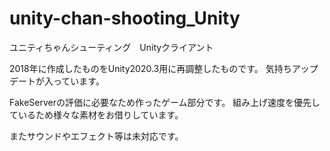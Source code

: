 # unity-chan-shooting_Unity
ユニティちゃんシューティング　Unityクライアント

2018年に作成したものをUnity2020.3用に再調整したものです。
気持ちアップデートが入っています。

FakeServerの評価に必要なため作ったゲーム部分です。
組み上げ速度を優先しているため様々な素材をお借りしています。

またサウンドやエフェクト等は未対応です。
